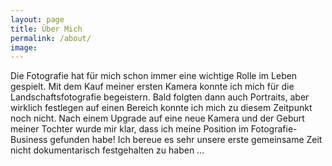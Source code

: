 ```yaml
---
layout: page
title: Über Mich
permalink: /about/
image:
---
```


Die Fotografie hat für mich schon immer eine wichtige Rolle im Leben gespielt. 
Mit dem Kauf meiner ersten Kamera konnte ich mich für die Landschaftsfotografie begeistern. Bald folgten dann auch Portraits, aber wirklich festlegen auf einen Bereich konnte ich mich zu diesem Zeitpunkt noch nicht. 
Nach einem Upgrade auf eine neue Kamera und der Geburt meiner Tochter wurde mir klar, dass ich meine Position im Fotografie-Business gefunden habe! 
Ich bereue es sehr unsere erste gemeinsame Zeit nicht dokumentarisch festgehalten zu haben ... 